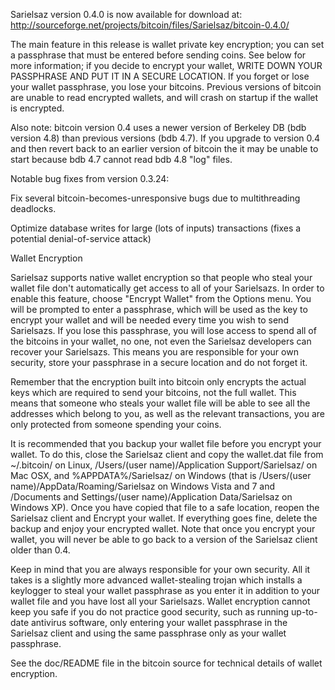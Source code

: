 Sarielsaz version 0.4.0 is now available for download at:
http://sourceforge.net/projects/bitcoin/files/Sarielsaz/bitcoin-0.4.0/

The main feature in this release is wallet private key encryption;
you can set a passphrase that must be entered before sending coins.
See below for more information; if you decide to encrypt your wallet,
WRITE DOWN YOUR PASSPHRASE AND PUT IT IN A SECURE LOCATION. If you
forget or lose your wallet passphrase, you lose your bitcoins.
Previous versions of bitcoin are unable to read encrypted wallets,
and will crash on startup if the wallet is encrypted.

Also note: bitcoin version 0.4 uses a newer version of Berkeley DB
(bdb version 4.8) than previous versions (bdb 4.7). If you upgrade
to version 0.4 and then revert back to an earlier version of bitcoin
the it may be unable to start because bdb 4.7 cannot read bdb 4.8
"log" files.


Notable bug fixes from version 0.3.24:

Fix several bitcoin-becomes-unresponsive bugs due to multithreading
deadlocks.

Optimize database writes for large (lots of inputs) transactions
(fixes a potential denial-of-service attack)


Wallet Encryption

Sarielsaz supports native wallet encryption so that people who steal your
wallet file don't automatically get access to all of your Sarielsazs.
In order to enable this feature, choose "Encrypt Wallet" from the
Options menu.  You will be prompted to enter a passphrase, which
will be used as the key to encrypt your wallet and will be needed
every time you wish to send Sarielsazs.  If you lose this passphrase,
you will lose access to spend all of the bitcoins in your wallet,
no one, not even the Sarielsaz developers can recover your Sarielsazs.
This means you are responsible for your own security, store your
passphrase in a secure location and do not forget it.

Remember that the encryption built into bitcoin only encrypts the
actual keys which are required to send your bitcoins, not the full
wallet.  This means that someone who steals your wallet file will
be able to see all the addresses which belong to you, as well as the
relevant transactions, you are only protected from someone spending
your coins.

It is recommended that you backup your wallet file before you
encrypt your wallet.  To do this, close the Sarielsaz client and
copy the wallet.dat file from ~/.bitcoin/ on Linux, /Users/(user
name)/Application Support/Sarielsaz/ on Mac OSX, and %APPDATA%/Sarielsaz/
on Windows (that is /Users/(user name)/AppData/Roaming/Sarielsaz on
Windows Vista and 7 and /Documents and Settings/(user name)/Application
Data/Sarielsaz on Windows XP).  Once you have copied that file to a
safe location, reopen the Sarielsaz client and Encrypt your wallet.
If everything goes fine, delete the backup and enjoy your encrypted
wallet.  Note that once you encrypt your wallet, you will never be
able to go back to a version of the Sarielsaz client older than 0.4.

Keep in mind that you are always responsible for your own security.
All it takes is a slightly more advanced wallet-stealing trojan which
installs a keylogger to steal your wallet passphrase as you enter it
in addition to your wallet file and you have lost all your Sarielsazs.
Wallet encryption cannot keep you safe if you do not practice
good security, such as running up-to-date antivirus software, only
entering your wallet passphrase in the Sarielsaz client and using the
same passphrase only as your wallet passphrase.

See the doc/README file in the bitcoin source for technical details
of wallet encryption.
